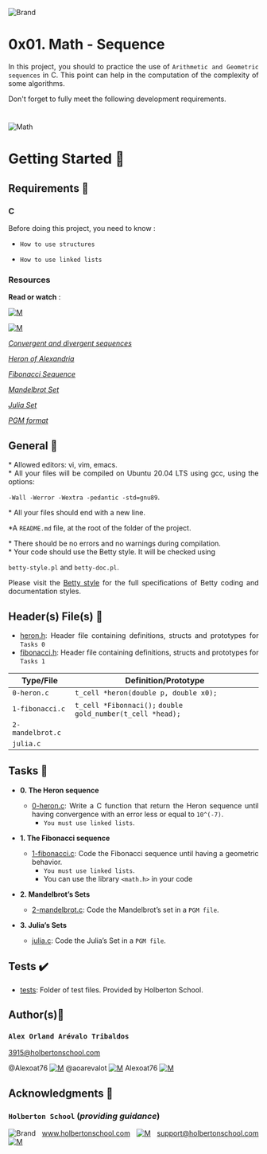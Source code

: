 ![Brand](https://assets.website-files.com/6105315644a26f77912a1ada/610540e8b4cd6969794fe673_Holberton_School_logo-04-04.svg)

# 0x01. Math - Sequence
<div style="text-align: justify">
	
In this project, you should to practice the use of
	`Arithmetic and Geometric sequences` in C. This point can help in the computation of the complexity of some algorithms.
	
Don't forget to fully meet the following development requirements.</div>
	
# 
![Math](https://s3-ap-south-1.amazonaws.com/ricedigitals3bucket/AUPortalContent/2020/07/10101336/imgblogmaths3.jpg)
	

# Getting Started :running:

## Requirements :page_with_curl:

### C

Before doing this project, you need to know :
<div style="text-align: justify">

* `How to use structures`
	
<div style="text-align: justify">
	
* `How to use linked lists`

### Resources

**Read or watch** :

[![M](https://upload.wikimedia.org/wikipedia/commons/thumb/2/2f/Google_2015_logo.svg/80px-Google_2015_logo.svg.png)](https://www.google.com/search?q=introduction+to+arithmetic+sequences&oq=Introduction+to+arithmetic+sequences&aqs=chrome.0.0i512l2j0i22i30l4j69i61l2.3092j0j15&sourceid=chrome&ie=UTF-8)

[![M](https://upload.wikimedia.org/wikipedia/commons/thumb/e/e1/Logo_of_YouTube_%282015-2017%29.svg/70px-Logo_of_YouTube_%282015-2017%29.svg.png)](https://www.youtube.com/watch?v=_cooC3yG_p0)

[*Convergent and divergent sequences*](https://www.youtube.com/watch?v=lfZGtjSWcQs)

[*Heron of Alexandria*](https://www.matesfacil.com/english/mathematicians/Heron-of-Alexandria-biography-area-formula-method-square-root-approximation-triangle-demonstration.html)

[*Fibonacci Sequence*](https://www.mathsisfun.com/numbers/fibonacci-sequence.html)

[*Mandelbrot Set*](https://www.youtube.com/watch?v=NGMRB4O922I)

[*Julia Set*](https://www.youtube.com/watch?v=dctJ7ISkU-4)

[*PGM format*](https://www.tutorialspoint.com/c-program-to-write-an-image-in-pgm-format)

## General :page_with_curl:
<div style="text-align: justify">
* Allowed editors: vi, vim, emacs. </div>
<div style="text-align: justify">
* All your files will be compiled on Ubuntu 20.04 LTS using gcc, using the options: 
	
`-Wall -Werror -Wextra -pedantic -std=gnu89`. </div>
<div style="text-align: justify">
* All your files should end with a new line. </div>
<div style="text-align: justify">
	
*A `README.md` file, at the root of the folder of the project.</div>

<div style="text-align: justify">
* There should be no errors and no warnings during compilation. </div>

<div style="text-align: justify">
* Your code should use the Betty style. It will be checked using</div>

`betty-style.pl` and `betty-doc.pl`.</div>

Please visit the [Betty style](https://github.com/holbertonschool/Betty/wiki) for the full specifications of Betty coding and documentation styles.


## Header(s) File(s) :file_folder:

* [heron.h](./heron.h): Header file containing definitions, structs and prototypes for `Tasks 0` 
* [fibonacci.h](./fibonacci.h): Header file containing definitions, structs and prototypes for `Tasks 1`
	

| Type/File                  | Definition/Prototype                                                             |
| -------------------------- | -------------------------------------------------------------------------------- |
| `0-heron.c`        	     | `t_cell *heron(double p, double x0);`                                            |
| `1-fibonacci.c`            | `t_cell *Fibonnaci();` `double gold_number(t_cell *head);`                       |
| `2-mandelbrot.c`           |                                     						|
| `julia.c`                  |                                         						|
	
	
	
## Tasks :page_with_curl:

* **0. The Heron sequence**
  * [0-heron.c](./0-heron.c): Write a C function that return the Heron sequence until having convergence with an error 
	less or equal to `10^(-7)`.
	* `You must use linked lists`.

* **1. The Fibonacci sequence**
  * [1-fibonacci.c](./1-fibonacci.c): Code the Fibonacci sequence until having a geometric behavior.
	* `You must use linked lists`.
	* You can use the library `<math.h>` in your code
    

* **2. Mandelbrot’s Sets**
  * [2-mandelbrot.c](./2-mandelbrot.c): Code the Mandelbrot’s set in a `PGM file`.
    
	
* **3. Julia’s Sets**
  * [julia.c](./julia.c): Code the Julia’s Set in a `PGM file`.
    

## Tests :heavy_check_mark:

* [tests](./tests): Folder of test files. Provided by Holberton School.
	

## Author(s):blue_book:

### **`Alex Orland Arévalo Tribaldos`**

<3915@holbertonschool.com>

@Alexoat76 [![M](https://upload.wikimedia.org/wikipedia/commons/thumb/9/91/Octicons-mark-github.svg/25px-Octicons-mark-github.svg.png)](https://github.com/Alexoat76)
@aoarevalot [![M](https://upload.wikimedia.org/wikipedia/fr/thumb/c/c8/Twitter_Bird.svg/25px-Twitter_Bird.svg.png)](https://twitter.com/aoarevalot)
Alexoat76 [![M](https://upload.wikimedia.org/wikipedia/commons/thumb/c/ca/LinkedIn_logo_initials.png/25px-LinkedIn_logo_initials.png)](https://www.linkedin.com/in/Alexoat76/)


## Acknowledgments :mega: 

### **`Holberton School`** (*providing guidance*)
	
![Brand](https://avatars.githubusercontent.com/u/13408012?s=50&v=4)
www.holbertonschool.com [![M](https://upload.wikimedia.org/wikipedia/commons/thumb/6/65/Crystal_Clear_app_Internet_Connection_Tools.svg/30px-Crystal_Clear_app_Internet_Connection_Tools.svg.png)](https://www.holbertonschool.com/)
	support@holbertonschool.com [![M](https://upload.wikimedia.org/wikipedia/commons/thumb/4/4e/Mail_%28iOS%29.svg/25px-Mail_%28iOS%29.svg.png)](https://github.com/holbertonschool#:~:text=support%40holbertonschool.com)
